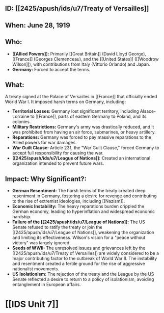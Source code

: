 ## ID: [[2425/apush/ids/u7/Treaty of Versailles]]

## When: June 28, 1919

## Who:
*   **[[Allied Powers]]:** Primarily [[Great Britain]] (David Lloyd George), [[France]] (Georges Clemenceau), and the [[United States]] ([[Woodrow Wilson]]), with contributions from Italy (Vittorio Orlando) and Japan.
*   **Germany:** Forced to accept the terms.

## What:
A treaty signed at the Palace of Versailles in [[France]] that officially ended World War I. It imposed harsh terms on Germany, including:
*   **Territorial Losses:** Germany lost significant territory, including Alsace-Lorraine to [[France]], parts of eastern Germany to Poland, and its colonies.
*   **Military Restrictions:** Germany's army was drastically reduced, and it was prohibited from having an air force, submarines, or heavy artillery.
*   **Reparations:** Germany was forced to pay massive reparations to the Allied powers for war damages.
*   **War Guilt Clause:** Article 231, the "War Guilt Clause," forced Germany to accept full responsibility for causing the war.
*   **[[2425/apush/ids/u7/League of Nations]]:** Created an international organization intended to prevent future wars.

## Impact: Why Significant?:
*   **German Resentment:** The harsh terms of the treaty created deep resentment in Germany, fostering a desire for revenge and contributing to the rise of extremist ideologies, including [[Nazism]].
*   **Economic Instability:** The heavy reparations burden crippled the German economy, leading to hyperinflation and widespread economic hardship.
*   **Failure of the [[2425/apush/ids/u7/League of Nations]]:** The US Senate refused to ratify the treaty or join the [[2425/apush/ids/u7/League of Nations]], weakening the organization and limiting its effectiveness.  Wilson's vision for a "peace without victory" was largely ignored.
*   **Seeds of WWII:**  The unresolved issues and grievances left by the [[2425/apush/ids/u7/Treaty of Versailles]] are widely considered to be a major contributing factor to the outbreak of World War II. The instability and resentment created a fertile ground for the rise of aggressive nationalist movements.
*   **US Isolationism:** The rejection of the treaty and the League by the US Senate reflected a desire to return to a policy of isolationism, avoiding entanglement in European affairs.

# [[IDS Unit 7]]